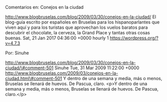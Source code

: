 Comentarios en: Conejos en la ciudad

http://www.blogbruselas.com/blog/2009/03/30/conejos-en-la-ciudad/ El
blog-guía escrito por españoles en Bruselas para los hispanoparlantes
que viven aquí y para los turistas que aprovechan los vuelos baratos
para descubrir el chocolate, la cerveza, la Grand Place y tantas otras
cosas buenas. Sat, 21 Jan 2017 04:36:00 +0000 hourly 1
https://wordpress.org/?v=4.7.3

Por: Sinuhe

http://www.blogbruselas.com/blog/2009/03/30/conejos-en-la-ciudad/\#comment-501
Sinuhe Tue, 31 Mar 2009 11:22:00 +0000
http://www.blogbruselas.com/2009/03/conejos-en-la-ciudad.html\#comment-501
Y dentro de una semana y media, más o menos, Bruselas se llenará de
huevos. De Pascua, claro. \<p\>Y dentro de una semana y media, más o
menos, Bruselas se llenará de huevos. De Pascua, claro.\</p\>
